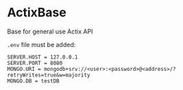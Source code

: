 # ActixBase
Base for general use Actix API

`.env` file must be added:
```
SERVER.HOST = 127.0.0.1
SERVER.PORT = 8080
MONGO.URI = mongodb+srv://<user>:<password>@<address>/?retryWrites=true&w=majority
MONGO.DB = testDB
```

